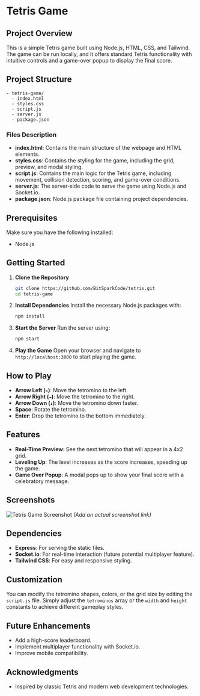 # Tetris Game

## Project Overview
This is a simple Tetris game built using Node.js, HTML, CSS, and Tailwind. The game can be run locally, and it offers standard Tetris functionality with intuitive controls and a game-over popup to display the final score.

## Project Structure

```
- tetris-game/
  - index.html
  - styles.css
  - script.js
  - server.js
  - package.json
```

### Files Description
- **index.html**: Contains the main structure of the webpage and HTML elements.
- **styles.css**: Contains the styling for the game, including the grid, preview, and modal styling.
- **script.js**: Contains the main logic for the Tetris game, including movement, collision detection, scoring, and game-over conditions.
- **server.js**: The server-side code to serve the game using Node.js and Socket.io.
- **package.json**: Node.js package file containing project dependencies.

## Prerequisites
Make sure you have the following installed:
- Node.js

## Getting Started

1. **Clone the Repository**
   ```sh
   git clone https://github.com/BitSparkCode/tetris.git
   cd tetris-game
   ```

2. **Install Dependencies**
   Install the necessary Node.js packages with:
   ```sh
   npm install
   ```

3. **Start the Server**
   Run the server using:
   ```sh
   npm start
   ```

4. **Play the Game**
   Open your browser and navigate to `http://localhost:3000` to start playing the game.

## How to Play
- **Arrow Left (`←`)**: Move the tetromino to the left.
- **Arrow Right (`→`)**: Move the tetromino to the right.
- **Arrow Down (`↓`)**: Move the tetromino down faster.
- **Space**: Rotate the tetromino.
- **Enter**: Drop the tetromino to the bottom immediately.

## Features
- **Real-Time Preview**: See the next tetromino that will appear in a 4x2 grid.
- **Leveling Up**: The level increases as the score increases, speeding up the game.
- **Game Over Popup**: A modal pops up to show your final score with a celebratory message.

## Screenshots
![Tetris Game Screenshot](https://example.com/screenshot.png) *(Add an actual screenshot link)*

## Dependencies
- **Express**: For serving the static files.
- **Socket.io**: For real-time interaction (future potential multiplayer feature).
- **Tailwind CSS**: For easy and responsive styling.

## Customization
You can modify the tetromino shapes, colors, or the grid size by editing the `script.js` file. Simply adjust the `tetrominos` array or the `width` and `height` constants to achieve different gameplay styles.

## Future Enhancements
- Add a high-score leaderboard.
- Implement multiplayer functionality with Socket.io.
- Improve mobile compatibility.

## Acknowledgments
- Inspired by classic Tetris and modern web development technologies.
